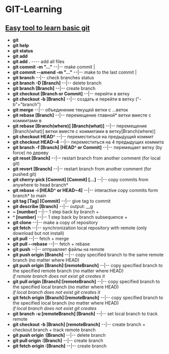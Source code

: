 # GIT-Learning
[Easy tool to learn basic git](https://learngitbranching.js.org/?locale=en_US&DEMO=)<br>
---
- **git**<br>
- **git help**<br>
- **git status**<br>
- **git add**<br>
- **git add .**                                 ---- add all files<br>
- **git commit -m "..."**                         --|-- make commit |<br>
- **git commit --amend -m "..."**                 --|-- make to the last commit |<br>
- **git branch**                                  --|-- check branches status<br>
- **git branch -D [Branch]**                      --|-- delete branch<br>
- **git branch [Branch]**                         --|-- create branch<br>
- **git checkout [Branch or Commit]**             --|-- перейти в ветку<br>
- **git checkout -b [Branch]**                    --|-- создать и перейти в ветку ("-b"="branch") <br>
- **git merge**                                   --|-- объединение текущей ветки с ...веток<br>  
- **git rebase [Branch]**                         --|-- перемещение главной* ветки вместе с коммитами в<br>
- **git rebase [Branch(where)] [Branch(what)]**   --|-- перемещение [Branch(what)] ветки вместе с коммитами в ветку[Branch(where)]<br>
- **git checkout HEAD^**                          --|-- переместиться на предыдущий коммит<br>
- **git checkout HEAD~4**                         --|-- переместиться на 4 предыдущих коммита<br>
- **git branch -f [Branch] [HEAD^ or Commit]**    --|-- перемещает ветку (by force) по дереву<br>
- **git reset [Branch]**                          --|-- restart branch from another comment (for local git)<br>
- **git revert [Branch]**                         --|-- restart branch from another comment (for pushed git)<br>
- **git cherry-pick [Commit] [Commit] [...]**     --|-- copy commits from anywhere to head branch*<br>
- **git rebase -i [HEAD^ or HEAD~4]**             --|-- interactive copy commits form branch* to main<br>
- **git tag [Tag] [Commit]**                      --|-- give tag to commit<br>
- **git describe [Branch]**                       --|-- output: <tag>_<numCommits>_g<hash><br>
- **~ [number]**                                  --|-- 1 step back by branch +<br>
- **^ [number]**                                  --|-- 1 step back by branch subsequence +<br>
- **git clone**                                   --|-- make a copy of repository<br>
- **git fetch**                                   --|-- synchronization local repository with remote (only download but not install)<br>
- **git pull**                                    --|-- fetch + merge<br>
- **git pull --rebase**                           --|-- fetch + rebase<br>
- **git push**                                    --|-- отправляет файлы на remote<br>
- **git push origin [Branch]**                    --|-- copy specified branch to the same remote branch (no matter where HEAD)<br>
- **git push origin [Branch]:[remoteBranch]**     --|-- copy specified branch to the specified remote branch (no matter where HEAD) <br>
                                                *if remote branch does not exist git creates it*<br>
- **git pull origin [Branch]:[remoteBranch]**     --|-- copy specified branch to the specified local branch (no matter where HEAD) <br>
                                                *if local branch does not exist git creates it*<br>
- **git fetch origin [Branch]:[remoteBranch]**    --|-- copy specified branch to the specified local branch (no matter where HEAD) <br>
                                                *if local branch does not exist git creates*<br>
- **git branch -u [remoteBranch] [Branch]**       --|-- set local branch to track remote<br>
- **git checkout -b [Branch] [remoteBranch]**     --|-- create branch + checkout branch + track remote branch<br>
- **git push origin :[Branch]**                   --|-- delete branch<br>
- **git pull origin :[Branch]**                   --|-- create branch<br>
- **git fetch origin :[Branch]**                  --|-- create branch<br>


